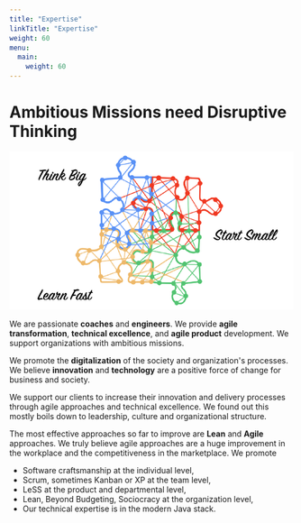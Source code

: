 ```yaml
---
title: "Expertise"
linkTitle: "Expertise"
weight: 60
menu:
  main:
    weight: 60
---
```


# Ambitious Missions need Disruptive Thinking
![Think Big, Start Small, Learn Fast](pics/ThinkBig-StartSmall-LearnFast.png)

We are passionate **coaches** and **engineers**. We provide **agile transformation**, **technical excellence**, and **agile product** development.
We support organizations with ambitious missions.

We promote the **digitalization** of the society and organization's processes.
We believe **innovation** and **technology** are a positive force of change for business and society.

We support our clients to increase their innovation and delivery processes through agile approaches and technical excellence.
We found out this mostly boils down to leadership, culture and organizational structure.

The most effective approaches so far to improve are **Lean** and **Agile** approaches.
We truly believe agile approaches are a huge improvement in the workplace and the competitiveness in the marketplace.
We promote

- Software craftsmanship at the individual level,
- Scrum, sometimes Kanban or XP at the team level,
- LeSS at the product and departmental level,
- Lean, Beyond Budgeting, Sociocracy at the organization level,
- Our technical expertise is in the modern Java stack.
